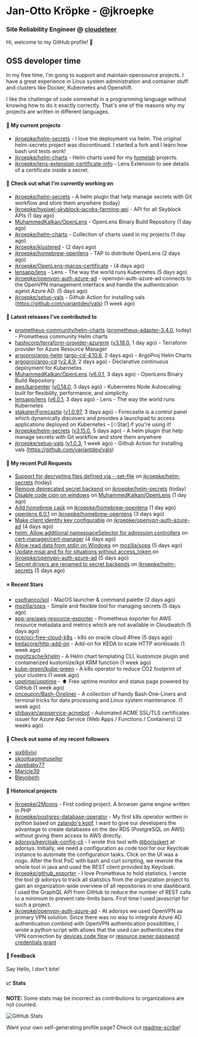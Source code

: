 # Jan-Otto Kröpke - @jkroepke
### Site Reliability Engineer @ [cloudeteer](https://github.com/adorsys)

Hi, welcome to my GitHub profile! 👋

## OSS developer time
In my free time, I'm going to support and maintain opensource projects. I have a great experience in Linux system administration and container stuff and clusters like Docker, Kubernetes and Openshift.

I like the challenge of code somewhat in a programming language without knowing how to do it exactly correctly. That's one of the reasons why my projects are written in different languages.

#### 🌱 My current projects
- [jkroepke/helm-secrets](https://github.com/jkroepke/helm-secrets) - I love the deployment via helm. The original helm-secrets project was discontinued. I started a fork and I learn how bash unit tests work!
- [jkroepke/helm-charts](https://github.com/jkroepke/helm-charts) - Helm charts used for my [homelab](https://github.com/jkroepke/homelab) projects.
- [jkroepke/lens-extension-certificate-info](https://github.com/jkroepke/lens-extension-certificate-info) - Lens Extension to see details of a certificate inside a secret.

#### 👷 Check out what I'm currently working on

- [jkroepke/helm-secrets](https://github.com/jkroepke/helm-secrets) - A helm plugin that help manage secrets with Git workflow and store them anywhere (today)
- [jkroepke/hypixel-skyblock-jacobs-farming-api](https://github.com/jkroepke/hypixel-skyblock-jacobs-farming-api) - API for all Skyblock APIs (1 day ago)
- [MuhammedKalkan/OpenLens](https://github.com/MuhammedKalkan/OpenLens) - OpenLens Binary Build Repository (1 day ago)
- [jkroepke/helm-charts](https://github.com/jkroepke/helm-charts) - Collection of charts used in my projects (1 day ago)
- [jkroepke/klustered](https://github.com/jkroepke/klustered) -  (2 days ago)
- [jkroepke/homebrew-openlens](https://github.com/jkroepke/homebrew-openlens) - TAP to distribute OpenLens (2 days ago)
- [jkroepke/OpenLens-macos-certificate](https://github.com/jkroepke/OpenLens-macos-certificate) -  (4 days ago)
- [lensapp/lens](https://github.com/lensapp/lens) - Lens - The way the world runs Kubernetes (5 days ago)
- [jkroepke/openvpn-auth-azure-ad](https://github.com/jkroepke/openvpn-auth-azure-ad) - openvpn-auth-azure-ad connects to the OpenVPN management interface and handle the authentication ageist Azure AD. (5 days ago)
- [jkroepke/setup-vals](https://github.com/jkroepke/setup-vals) - Github Action for installing vals (https://github.com/variantdev/vals) (1 week ago)

#### 🔭 Latest releases I've contributed to

- [prometheus-community/helm-charts](https://github.com/prometheus-community/helm-charts) ([prometheus-adapter-3.4.0](https://github.com/prometheus-community/helm-charts/releases/tag/prometheus-adapter-3.4.0), today) - Prometheus community Helm charts
- [hashicorp/terraform-provider-azurerm](https://github.com/hashicorp/terraform-provider-azurerm) ([v3.18.0](https://github.com/hashicorp/terraform-provider-azurerm/releases/tag/v3.18.0), 1 day ago) - Terraform provider for Azure Resource Manager
- [argoproj/argo-helm](https://github.com/argoproj/argo-helm) ([argo-cd-4.10.6](https://github.com/argoproj/argo-helm/releases/tag/argo-cd-4.10.6), 2 days ago) - ArgoProj Helm Charts
- [argoproj/argo-cd](https://github.com/argoproj/argo-cd) ([v2.4.9](https://github.com/argoproj/argo-cd/releases/tag/v2.4.9), 2 days ago) - Declarative continuous deployment for Kubernetes.
- [MuhammedKalkan/OpenLens](https://github.com/MuhammedKalkan/OpenLens) ([v6.0.1](https://github.com/MuhammedKalkan/OpenLens/releases/tag/v6.0.1), 3 days ago) - OpenLens Binary Build Repository
- [aws/karpenter](https://github.com/aws/karpenter) ([v0.14.0](https://github.com/aws/karpenter/releases/tag/v0.14.0), 3 days ago) - Kubernetes Node Autoscaling: built for flexibility, performance, and simplicity.
- [lensapp/lens](https://github.com/lensapp/lens) ([v6.0.1](https://github.com/lensapp/lens/releases/tag/v6.0.1), 3 days ago) - Lens - The way the world runs Kubernetes
- [stakater/Forecastle](https://github.com/stakater/Forecastle) ([v1.0.97](https://github.com/stakater/Forecastle/releases/tag/v1.0.97), 3 days ago) - Forecastle is a control panel which dynamically discovers and provides a launchpad to access applications deployed on Kubernetes  – [✩Star] if you&#39;re using it!
- [jkroepke/helm-secrets](https://github.com/jkroepke/helm-secrets) ([v3.15.0](https://github.com/jkroepke/helm-secrets/releases/tag/v3.15.0), 5 days ago) - A helm plugin that help manage secrets with Git workflow and store them anywhere
- [jkroepke/setup-vals](https://github.com/jkroepke/setup-vals) ([v1.0.3](https://github.com/jkroepke/setup-vals/releases/tag/v1.0.3), 1 week ago) - Github Action for installing vals (https://github.com/variantdev/vals)

#### 🔨 My recent Pull Requests

- [Support for decrypting files defined via --set-file](https://github.com/jkroepke/helm-secrets/pull/252) on [jkroepke/helm-secrets](https://github.com/jkroepke/helm-secrets) (today)
- [Remove deprecated secret backend](https://github.com/jkroepke/helm-secrets/pull/251) on [jkroepke/helm-secrets](https://github.com/jkroepke/helm-secrets) (today)
- [Disable code cign on windows](https://github.com/MuhammedKalkan/OpenLens/pull/32) on [MuhammedKalkan/OpenLens](https://github.com/MuhammedKalkan/OpenLens) (1 day ago)
- [Add homebrew cask](https://github.com/jkroepke/homebrew-openlens/pull/8) on [jkroepke/homebrew-openlens](https://github.com/jkroepke/homebrew-openlens) (1 day ago)
- [openlens 6.0.1](https://github.com/jkroepke/homebrew-openlens/pull/7) on [jkroepke/homebrew-openlens](https://github.com/jkroepke/homebrew-openlens) (3 days ago)
- [Make client identity key configurable](https://github.com/jkroepke/openvpn-auth-azure-ad/pull/14) on [jkroepke/openvpn-auth-azure-ad](https://github.com/jkroepke/openvpn-auth-azure-ad) (4 days ago)
- [helm: Allow additional namespaceSelector for admission controllers](https://github.com/cert-manager/cert-manager/pull/5381) on [cert-manager/cert-manager](https://github.com/cert-manager/cert-manager) (4 days ago)
- [Allow read data from stdin on Windows](https://github.com/mozilla/sops/pull/1104) on [mozilla/sops](https://github.com/mozilla/sops) (5 days ago)
- [Update msal and fix for situations without access_token ](https://github.com/jkroepke/openvpn-auth-azure-ad/pull/13) on [jkroepke/openvpn-auth-azure-ad](https://github.com/jkroepke/openvpn-auth-azure-ad) (5 days ago)
- [Secret drivers are renamed to secret backends](https://github.com/jkroepke/helm-secrets/pull/247) on [jkroepke/helm-secrets](https://github.com/jkroepke/helm-secrets) (5 days ago)

#### ⭐ Recent Stars

- [ospfranco/sol](https://github.com/ospfranco/sol) - MacOS launcher &amp; command palette (2 days ago)
- [mozilla/sops](https://github.com/mozilla/sops) - Simple and flexible tool for managing secrets (5 days ago)
- [app-sre/aws-resource-exporter](https://github.com/app-sre/aws-resource-exporter) - Prometheus exporter for AWS resource metadata and metrics which are not available in Cloudwatch (5 days ago)
- [nce/oci-free-cloud-k8s](https://github.com/nce/oci-free-cloud-k8s) - k8s on oracle cloud 4free (5 days ago)
- [kedacore/http-add-on](https://github.com/kedacore/http-add-on) - Add-on for KEDA to scale HTTP workloads (1 week ago)
- [mgoltzsche/khelm](https://github.com/mgoltzsche/khelm) - A Helm chart templating CLI, kustomize plugin and containerized kustomize/kpt KRM function (1 week ago)
- [kube-green/kube-green](https://github.com/kube-green/kube-green) - A k8s operator to reduce CO2 footprint of your clusters (1 week ago)
- [upptime/upptime](https://github.com/upptime/upptime) - ⬆️ Free uptime monitor and status page powered by GitHub (1 week ago)
- [onceupon/Bash-Oneliner](https://github.com/onceupon/Bash-Oneliner) - A collection of handy Bash One-Liners and terminal tricks for data processing and Linux system maintenance. (1 week ago)
- [shibayan/appservice-acmebot](https://github.com/shibayan/appservice-acmebot) - Automated ACME SSL/TLS certificates issuer for Azure App Service (Web Apps / Functions / Containers) (2 weeks ago)

#### 👯 Check out some of my recent followers

- [six66vivi](https://github.com/six66vivi)
- [skoolbagmetuseller](https://github.com/skoolbagmetuseller)
- [Jayebaby77](https://github.com/Jayebaby77)
- [Maricle39](https://github.com/Maricle39)
- [Bleyobeth](https://github.com/Bleyobeth)

#### 📜 Historical projects
- [jkroepke/2Moons](https://github.com/jkroepke/2Moons) - First coding project. A browser game engine written in PHP
- [jkroepke/postgres-database-operator](https://github.com/jkroepke/postgres-database-operator) - My first k8s operator written in python based on [zalando's kopf](https://github.com/zalando-incubator/kopf). I want to give our developers the advantage to create databases on the dev RDS (PostgreSQL on AWS) without giving them access to AWS directly.
- [adorsys/keycloak-config-cli](https://github.com/adorsys/keycloak-config-cli) - I wrote this tool with [@borisskert](https://github.com/borisskert) at adorsys. Initially, we need a configuration as code tool for our Keycloak instance to automate the configuration tasks. Click on the UI was a nogo. After the first PoC with bash and curl scripting, we rewrote the whole tool in java and used the REST client provided by Keycloak.
- [jkroepke/github_exporter](https://github.com/jkroepke/github_exporter) - I love Prometheus to hold statistics. I wrote the tool @ adorsys to track all statistics from the organization project to gain an organization-wide overview of all repositories in one dashboard. I used the GraphQL API from GitHub to reduce the number of REST calls to a minimum to prevent rate-limits bans. First time I used javascript for such a project.
- [jkroepke/openvpn-auth-azure-ad](https://github.com/jkroepke/openvpn-auth-azure-ad) - At adorsys we used OpenVPN as primary VPN solution. Since there was no way to integrate Azure AD authentication combind with OpenVPN authentication possiblities, I wrote a python script with allows that the used can authenticates the VPN connection by [devices code flow](https://docs.microsoft.com/en-us/azure/active-directory/develop/v2-oauth2-device-code) or [resource owner password credentials grant](https://docs.microsoft.com/en-us/azure/active-directory/develop/v2-oauth-ropc)

#### 💬 Feedback

Say Hello, I don't bite!

#### 📈 Stats

**NOTE:** Some stats may be incorrect as contributions to organizations
are not counted.

![GitHub Stats](https://github-readme-stats.vercel.app/api?username=jkroepke&count_private=false&theme=tokyonight&show_icons=true)

Want your own self-generating profile page? Check out [readme-scribe](https://github.com/muesli/readme-scribe)!
